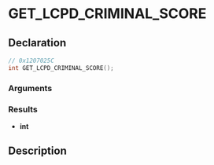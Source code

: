 # GET_LCPD_CRIMINAL_SCORE

## Declaration
```cpp
// 0x1207025C
int GET_LCPD_CRIMINAL_SCORE();
```

### Arguments

### Results
- **int**

## Description
